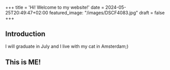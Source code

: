 +++
title = 'Hi! Welcome to my website!'
date = 2024-05-25T20:49:47+02:00
featured_image: "/images/DSCF4083.jpg"
draft = false
+++
## Introduction

I will graduate in July and I live with my cat in Amsterdam;)

## This is ME!
